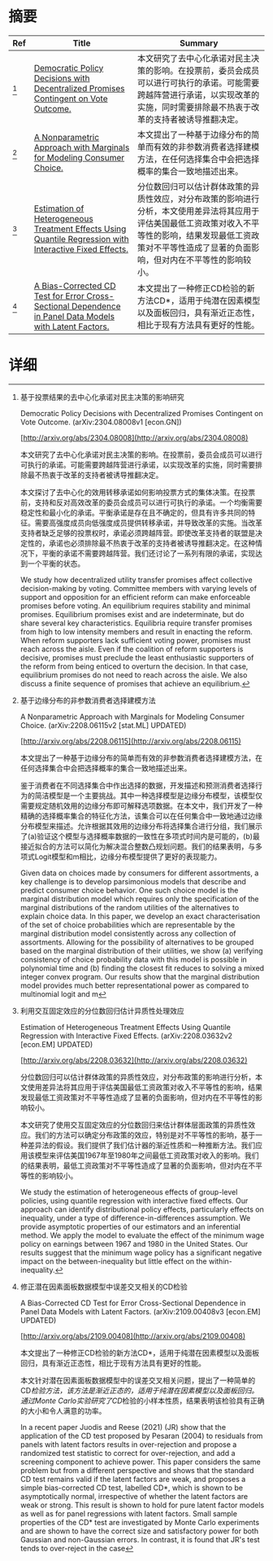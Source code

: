 # 摘要

| Ref | Title | Summary |
| --- | --- | --- |
| [^1] | [Democratic Policy Decisions with Decentralized Promises Contingent on Vote Outcome.](http://arxiv.org/abs/2304.08008) | 本文研究了去中心化承诺对民主决策的影响。在投票前，委员会成员可以进行可执行的承诺。可能需要跨越阵营进行承诺，以实现改革的实施，同时需要排除最不热衷于改革的支持者被诱导推翻决定。 |
| [^2] | [A Nonparametric Approach with Marginals for Modeling Consumer Choice.](http://arxiv.org/abs/2208.06115) | 本文提出了一种基于边缘分布的简单而有效的非参数消费者选择建模方法，在任何选择集合中会把选择概率的集合一致地描述出来。 |
| [^3] | [Estimation of Heterogeneous Treatment Effects Using Quantile Regression with Interactive Fixed Effects.](http://arxiv.org/abs/2208.03632) | 分位数回归可以估计群体政策的异质性效应，对分布政策的影响进行分析，本文使用差异法将其应用于评估美国最低工资政策对收入不平等性的影响，结果发现最低工资政策对不平等性造成了显著的负面影响，但对内在不平等性的影响较小。 |
| [^4] | [A Bias-Corrected CD Test for Error Cross-Sectional Dependence in Panel Data Models with Latent Factors.](http://arxiv.org/abs/2109.00408) | 本文提出了一种修正CD检验的新方法CD*，适用于纯潜在因素模型以及面板回归，具有渐近正态性，相比于现有方法具有更好的性能。 |

# 详细

[^1]: 基于投票结果的去中心化承诺对民主决策的影响研究

    Democratic Policy Decisions with Decentralized Promises Contingent on Vote Outcome. (arXiv:2304.08008v1 [econ.GN])

    [http://arxiv.org/abs/2304.08008](http://arxiv.org/abs/2304.08008)

    本文研究了去中心化承诺对民主决策的影响。在投票前，委员会成员可以进行可执行的承诺。可能需要跨越阵营进行承诺，以实现改革的实施，同时需要排除最不热衷于改革的支持者被诱导推翻决定。

    

    本文探讨了去中心化的效用转移承诺如何影响投票方式的集体决策。在投票前，支持和反对高效改革的委员会成员可以进行可执行的承诺。一个均衡需要稳定性和最小化的承诺。平衡承诺是存在且不确定的，但具有许多共同的特征。需要高强度成员向低强度成员提供转移承诺，并导致改革的实施。当改革支持者缺乏足够的投票权时，承诺必须跨越阵营。即使改革支持者的联盟是决定性的，承诺也必须排除最不热衷于改革的支持者被诱导推翻决定。在这种情况下，平衡的承诺不需要跨越阵营。我们还讨论了一系列有限的承诺，实现达到一个平衡的状态。

    We study how decentralized utility transfer promises affect collective decision-making by voting. Committee members with varying levels of support and opposition for an efficient reform can make enforceable promises before voting. An equilibrium requires stability and minimal promises. Equilibrium promises exist and are indeterminate, but do share several key characteristics. Equilibria require transfer promises from high to low intensity members and result in enacting the reform. When reform supporters lack sufficient voting power, promises must reach across the aisle. Even if the coalition of reform supporters is decisive, promises must preclude the least enthusiastic supporters of the reform from being enticed to overturn the decision. In that case, equilibrium promises do not need to reach across the aisle. We also discuss a finite sequence of promises that achieve an equilibrium.
    
[^2]: 基于边缘分布的非参数消费者选择建模方法

    A Nonparametric Approach with Marginals for Modeling Consumer Choice. (arXiv:2208.06115v2 [stat.ML] UPDATED)

    [http://arxiv.org/abs/2208.06115](http://arxiv.org/abs/2208.06115)

    本文提出了一种基于边缘分布的简单而有效的非参数消费者选择建模方法，在任何选择集合中会把选择概率的集合一致地描述出来。

    

    鉴于消费者在不同选择集合中作出选择的数据，开发描述和预测消费者选择行为的简洁模型是一个主要挑战。其中一种选择模型是边缘分布模型，该模型仅需要规定随机效用的边缘分布即可解释选项数据。在本文中，我们开发了一种精确的选择概率集合的特征化方法，该集合可以在任何集合中一致地通过边缘分布模型来描述。允许根据其效用的边缘分布将选择集合进行分组，我们展示了(a)验证这个模型与选择概率数据的一致性在多项式时间内是可能的，(b)最接近拟合的方法可以简化为解决混合整数凸规划问题。我们的结果表明，与多项式Logit模型和m相比，边缘分布模型提供了更好的表现能力。

    Given data on choices made by consumers for different assortments, a key challenge is to develop parsimonious models that describe and predict consumer choice behavior. One such choice model is the marginal distribution model which requires only the specification of the marginal distributions of the random utilities of the alternatives to explain choice data. In this paper, we develop an exact characterisation of the set of choice probabilities which are representable by the marginal distribution model consistently across any collection of assortments. Allowing for the possibility of alternatives to be grouped based on the marginal distribution of their utilities, we show (a) verifying consistency of choice probability data with this model is possible in polynomial time and (b) finding the closest fit reduces to solving a mixed integer convex program. Our results show that the marginal distribution model provides much better representational power as compared to multinomial logit and m
    
[^3]: 利用交互固定效应的分位数回归估计异质性处理效应

    Estimation of Heterogeneous Treatment Effects Using Quantile Regression with Interactive Fixed Effects. (arXiv:2208.03632v2 [econ.EM] UPDATED)

    [http://arxiv.org/abs/2208.03632](http://arxiv.org/abs/2208.03632)

    分位数回归可以估计群体政策的异质性效应，对分布政策的影响进行分析，本文使用差异法将其应用于评估美国最低工资政策对收入不平等性的影响，结果发现最低工资政策对不平等性造成了显著的负面影响，但对内在不平等性的影响较小。

    

    本文研究了使用交互固定效应的分位数回归来估计群体层面政策的异质性效应。我们的方法可以确定分布政策的效应，特别是对不平等性的影响，基于一种差异法的假设。我们提供了我们估计器的渐近性质和一种推断方法。我们应用该模型来评估美国1967年至1980年之间最低工资政策对收入的影响。我们的结果表明，最低工资政策对不平等性造成了显著的负面影响，但对内在不平等性的影响较小。

    We study the estimation of heterogeneous effects of group-level policies, using quantile regression with interactive fixed effects. Our approach can identify distributional policy effects, particularly effects on inequality, under a type of difference-in-differences assumption. We provide asymptotic properties of our estimators and an inferential method. We apply the model to evaluate the effect of the minimum wage policy on earnings between 1967 and 1980 in the United States. Our results suggest that the minimum wage policy has a significant negative impact on the between-inequality but little effect on the within-inequality.
    
[^4]: 修正潜在因素面板数据模型中误差交叉相关的CD检验

    A Bias-Corrected CD Test for Error Cross-Sectional Dependence in Panel Data Models with Latent Factors. (arXiv:2109.00408v3 [econ.EM] UPDATED)

    [http://arxiv.org/abs/2109.00408](http://arxiv.org/abs/2109.00408)

    本文提出了一种修正CD检验的新方法CD*，适用于纯潜在因素模型以及面板回归，具有渐近正态性，相比于现有方法具有更好的性能。

    

    本文针对潜在因素面板数据模型中的误差交叉相关问题，提出了一种简单的CD*检验方法，该方法是渐近正态的，适用于纯潜在因素模型以及面板回归。通过Monte Carlo实验研究了CD*检验的小样本性质，结果表明该检验具有正确的大小和令人满意的功率。

    In a recent paper Juodis and Reese (2021) (JR) show that the application of the CD test proposed by Pesaran (2004) to residuals from panels with latent factors results in over-rejection and propose a randomized test statistic to correct for over-rejection, and add a screening component to achieve power. This paper considers the same problem but from a different perspective and shows that the standard CD test remains valid if the latent factors are weak, and proposes a simple bias-corrected CD test, labelled CD*, which is shown to be asymptotically normal, irrespective of whether the latent factors are weak or strong. This result is shown to hold for pure latent factor models as well as for panel regressions with latent factors. Small sample properties of the CD* test are investigated by Monte Carlo experiments and are shown to have the correct size and satisfactory power for both Gaussian and non-Gaussian errors. In contrast, it is found that JR's test tends to over-reject in the case 
    

